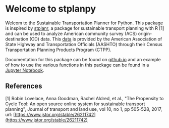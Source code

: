 # Welcome to stplanpy

Welcom to the Sustainable Transportation Planner for Python. This package is
inspired by [stplanr](https://docs.ropensci.org/stplanr/), a package for
sustainable transport planning with R [1] and can be used to analyze American
community survey (ACS) origin-destination (OD) data. This
[data](https://ctpp.transportation.org/2012-2016-5-year-ctpp/) is provided by
the American Association of State Highway and Transportation Officials (AASHTO)
through their Census Transportation Planning Products Program (CTPP).

Documentation for this package can be found on
[github.io](https://pctbayarea.github.io/stplanpy/source/stplanpy.html) and an
example of how to use the various functions in this package can be found in a
[Jupyter Notebook](https://pctbayarea.github.io/stplanpy-book/).

## References

[1] Robin Lovelace, Anna Goodman, Rachel Aldred, et al., "The Propensity
    to Cycle Tool: An open source online system for sustainable transport
    planning", Journal of transport and land use, vol 10, no 1, pp 505-528,
    2017, url: [https://www.jstor.org/stable/26211742](https://www.jstor.org/stable/26211742)
